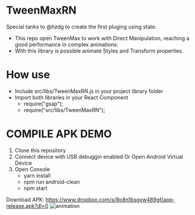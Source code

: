 # TweenMaxRN

Special tanks to @hzdg to create the first pluging using state.

- This repo open TweenMax to work with Direct Manipulation, reaching a good performance in complex animations.
- With this library is possible animate Styles and Transform properties.

# How use

- Include src/libs/TweenMaxRN.js in your project library folder
- Import both libraries in your React Component
 	- require("gsap");
	- require("src/libs/TweenMaxRN");

# COMPILE APK DEMO
1. Clone this repository
2. Connect device with USB debuggin enabled Or Open Android Virtual Device
3. Open Console
	- yarn install
	- npm run android-clean
	- npm start
	
Download APK: https://www.dropbox.com/s/8o8n1bsgxw489gf/app-release.apk?dl=0
![animation](http://int-server-one.info/cloudbit/tweenmaxRN.gif)
